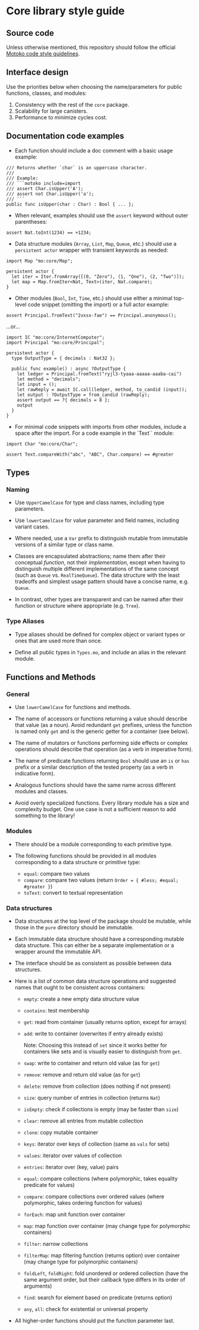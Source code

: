 # Core library style guide

## Source code

Unless otherwise mentioned, this repository should follow the official [Motoko code style guidelines](https://internetcomputer.org/docs/motoko/style).

## Interface design

Use the priorities below when choosing the name/parameters for public functions, classes, and modules:

1. Consistency with the rest of the `core` package.
2. Scalability for large canisters.
3. Performance to minimize cycles cost.

## Documentation code examples

* Each function should include a doc comment with a basic usage example:

```motoko
/// Returns whether `char` is an uppercase character.
///
/// Example:
/// ```motoko include=import
/// assert Char.isUpper('A');
/// assert not Char.isUpper('a');
/// ```
public func isUpper(char : Char) : Bool { ... };
```

* When relevant, examples should use the `assert` keyword without outer parentheses:

```motoko
assert Nat.toInt(1234) == +1234;
```

* Data structure modules (`Array`, `List`, `Map`, `Queue`, etc.) should use a `persistent actor` wrapper with transient keywords as needed:

```motoko
import Map "mo:core/Map";

persistent actor {
  let iter = Iter.fromArray([(0, "Zero"), (1, "One"), (2, "Two")]);
  let map = Map.fromIter<Nat, Text>(iter, Nat.compare);
}
```

* Other modules (`Bool`, `Int`, `Time`, etc.) should use either a minimal top-level code snippet (omitting the import) or a full actor example:

```motoko
assert Principal.fromText("2vxsx-fae") == Principal.anonymous();
```

...or...

```motoko
import IC "mo:core/InternetComputer";
import Principal "mo:core/Principal";

persistent actor {
  type OutputType = { decimals : Nat32 };

  public func example() : async ?OutputType {
    let ledger = Principal.fromText("ryjl3-tyaaa-aaaaa-aaaba-cai")
    let method = "decimals";
    let input = ();
    let rawReply = await IC.call(ledger, method, to_candid (input));
    let output : ?OutputType = from_candid (rawReply);
    assert output == ?{ decimals = 8 };
    output
  }
}
```

* For minimal code snippets with imports from other modules, include a space after the import. For a code example in the `Text`` module:

```motoko
import Char "mo:core/Char";

assert Text.compareWith("abc", "ABC", Char.compare) == #greater
```

## Types

### Naming

* Use `UpperCamelCase` for type and class names, including type parameters.

* Use `lowerCamelCase` for value parameter and field names, including variant cases.

* Where needed, use a `Var` prefix to distinguish mutable from immutable versions of a similar type or class name.

* Classes are encapsulated abstractions; name them after their conceptual _function_, not their _implementation_,
  except when having to distinguish multiple different implementations of the same concept (such as `Queue` vs. `RealTimeQueue`). The data structure with the least tradeoffs and simplest usage pattern should have a concise name, e.g. `Queue`.

* In contrast, other types are transparent and can be named after their function or structure where appropriate (e.g. `Tree`).

### Type Aliases

* Type aliases should be defined for complex object or variant types or ones that are used more than once.

* Define all public types in `Types.mo`, and include an alias in the relevant module.


## Functions and Methods

### General

* Use `lowerCamelCase` for functions and methods.

* The name of accessors or functions returning a value should describe that value (as a noun). Avoid redundant `get` prefixes, unless the function is named only `get` and is the generic getter for a container (see below).

* The name of mutators or functions performing side effects or complex operations should describe that operation (as a verb in imperative form).

* The name of predicate functions returning `Bool` should use an `is` or `has` prefix or a similar description of the tested property (as a verb in indicative form).

* Analogous functions should have the same name across different modules and classes.

* Avoid overly specialized functions. Every library module has a size and complexity budget. One use case is not a sufficient reason to add something to the library!


### Modules

* There should be a module corresponding to each primitive type.

* The following functions should be provided in all modules corresponding to a data structure or primitive type:

  - `equal`: compare two values
  - `compare`: compare two values (return `Order = { #less; #equal; #greater }`)
  - `toText`: convert to textual representation

### Data structures

* Data structures at the top level of the package should be mutable, while those in the `pure` directory should be immutable. 

* Each immutable data structure should have a corresponding mutable data structure. This can either be a separate implementation or a wrapper around the immutable API.

* The interface should be as consistent as possible between data structures.

* Here is a list of common data structure operations and suggested names that ought to be consistent across containers:

  - `empty`: create a new empty data structure value

  - `contains`: test membership

  - `get`: read from container (usually returns option, except for arrays)

  - `add`: write to container (overwrites if entry already exists)

    Note: Choosing this instead of `set` since it works better for containers like sets and is visually easier to distinguish from `get`.

  - `swap`: write to container and return old value (as for `get`)

  - `remove`: remove and return old value (as for `get`)

  - `delete`: remove from collection (does nothing if not present)

  - `size`: query number of entries in collection (returns `Nat`)

  - `isEmpty`: check if collections is empty (may be faster than `size`)

  - `clear`: remove all entries from mutable collection

  - `clone`: copy mutable container

  - `keys`: iterator over keys of collection (same as `vals` for sets)

  - `values`: iterator over values of collection

  - `entries`: iterator over (key, value) pairs

  - `equal`: compare collections (where polymorphic, takes equality predicate for values)

  - `compare`: compare collections over ordered values (where polymorphic, takes ordering function for values)

  - `forEach`: map unit function over container

  - `map`: map function over container (may change type for polymorphic containers)

  - `filter`: narrow collections

  - `filterMap`: map filtering function (returns option) over container (may change type for polymorphic containers)

  - `foldLeft`, `foldRight`: fold unordered or ordered collection (have the same argument order, but their callback type differs in its order of arguments)

  - `find`: search for element based on predicate (returns option)

  - `any`, `all`: check for existential or universal property

* All higher-order functions should put the function parameter last.
